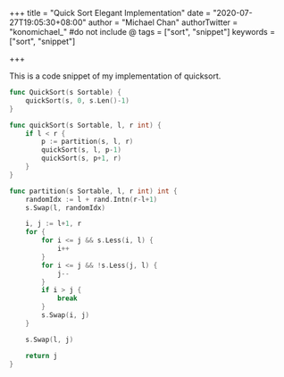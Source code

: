 +++
title = "Quick Sort Elegant Implementation"
date = "2020-07-27T19:05:30+08:00"
author = "Michael Chan"
authorTwitter = "konomichael_" #do not include @
tags = ["sort", "snippet"]
keywords = ["sort", "snippet"]

+++

This is a code snippet of my implementation of quicksort.

```go
func QuickSort(s Sortable) {
	quickSort(s, 0, s.Len()-1)
}

func quickSort(s Sortable, l, r int) {
	if l < r {
		p := partition(s, l, r)
		quickSort(s, l, p-1)
		quickSort(s, p+1, r)
	}
}

func partition(s Sortable, l, r int) int {
	randomIdx := l + rand.Intn(r-l+1)
	s.Swap(l, randomIdx)

	i, j := l+1, r
	for {
		for i <= j && s.Less(i, l) {
			i++
		}
		for i <= j && !s.Less(j, l) {
			j--
		}
		if i > j {
			break
		}
		s.Swap(i, j)
	}

	s.Swap(l, j)

	return j
}
```

